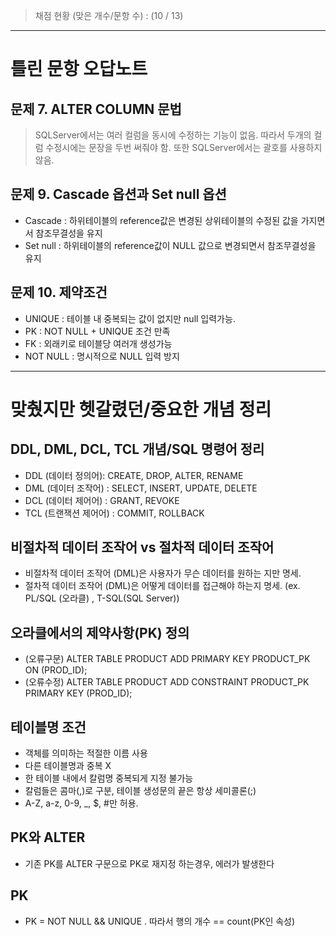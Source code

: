 > 채점 현황 (맞은 개수/문항 수) : (10 / 13)

<hr/>

# 틀린 문항 오답노트

## 문제 7. ALTER COLUMN 문법

> SQLServer에서는 여러 컬럼을 동시에 수정하는 기능이 없음. 따라서 두개의 컬럼 수정시에는 문장을 두번 써줘야 함.
> 또한 SQLServer에서는 괄호를 사용하지 않음.

## 문제 9. Cascade 옵션과 Set null 옵션

- Cascade : 하위테이블의 reference값은 변경된 상위테이블의 수정된 값을 가지면서 참조무결성을 유지
- Set null : 하위테이블의 reference값이 NULL 값으로 변경되면서 참조무결성을 유지

## 문제 10. 제약조건

- UNIQUE : 테이블 내 중복되는 값이 없지만 null 입력가능.
- PK : NOT NULL + UNIQUE 조건 만족
- FK : 외래키로 테이블당 여러개 생성가능
- NOT NULL : 명시적으로 NULL 입력 방지

<hr/>

# 맞췄지만 헷갈렸던/중요한 개념 정리

## DDL, DML, DCL, TCL 개념/SQL 명령어 정리

- DDL (데이터 정의어): CREATE, DROP, ALTER, RENAME
- DML (데이터 조작어) : SELECT, INSERT, UPDATE, DELETE
- DCL (데이터 제어어) : GRANT, REVOKE
- TCL (트랜잭션 제어어) : COMMIT, ROLLBACK

## 비절차적 데이터 조작어 vs 절차적 데이터 조작어

- 비절차적 데이터 조작어 (DML)은 사용자가 무슨 데이터를 원하는 지만 명세.
- 절차적 데이터 조작어 (DML)은 어떻게 데이터를 접근해야 하는지 명세. (ex. PL/SQL (오라클) , T-SQL(SQL Server))

## 오라클에서의 제약사항(PK) 정의

- (오류구문) ALTER TABLE PRODUCT ADD PRIMARY KEY PRODUCT_PK ON (PROD_ID);
- (오류수정) ALTER TABLE PRODUCT ADD CONSTRAINT PRODUCT_PK PRIMARY KEY (PROD_ID);

## 테이블명 조건

- 객체를 의미하는 적절한 이름 사용
- 다른 테이블명과 중복 X
- 한 테이블 내에서 칼럼명 중복되게 지정 불가능
- 칼럼들은 콤마(,)로 구분, 테이블 생성문의 끝은 항상 세미콜론(;)
- A-Z, a-z, 0-9, \_, $, #만 허용.

## PK와 ALTER

- 기존 PK를 ALTER 구문으로 PK로 재지정 하는경우, 에러가 발생한다

## PK

- PK = NOT NULL && UNIQUE . 따라서 행의 개수 == count(PK인 속성)
